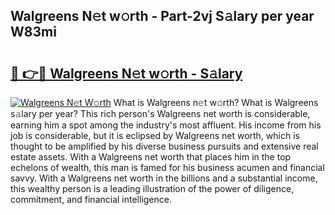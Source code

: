 ## Walgreens N𝚎t w𝚘rth - Part-2vj S𝚊lary per year W83mi

# <h2><a href="http://gc4ocp.nevu.top/?p=Walgreens">🔗 👉🔴 Walgreens N𝚎t w𝚘rth - S𝚊lary</a></h2>

[![Walgreens N𝚎t W𝚘rth](https://i.imgur.com/Oavwk0R.jpeg)](http://gc4ocp.nevu.top/?p=Walgreens)
What is Walgreens n𝚎t w𝚘rth? What is Walgreens s𝚊lary per year?
This rich person's Walgreens net worth is considerable, earning him a spot among the industry's most affluent. His income from his job is considerable, but it is eclipsed by Walgreens net worth, which is thought to be amplified by his diverse business pursuits and extensive real estate assets. With a Walgreens net worth that places him in the top echelons of wealth, this man is famed for his business acumen and financial savvy. With a Walgreens net worth in the billions and a substantial income, this wealthy person is a leading illustration of the power of diligence, commitment, and financial intelligence.

